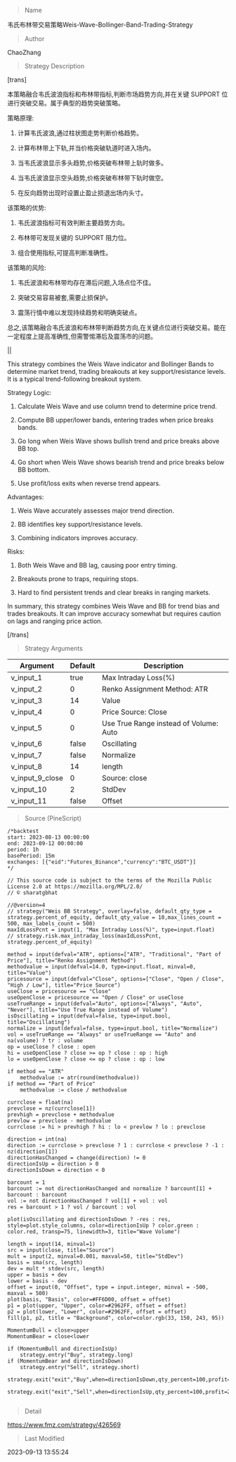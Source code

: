 
> Name

韦氏布林带交易策略Weis-Wave-Bollinger-Band-Trading-Strategy

> Author

ChaoZhang

> Strategy Description

[trans]  

本策略融合韦氏波浪指标和布林带指标,判断市场趋势方向,并在关键 SUPPORT 位进行突破交易。属于典型的趋势突破策略。

策略原理:

1. 计算韦氏波浪,通过柱状图走势判断价格趋势。

2. 计算布林带上下轨,并当价格突破轨道时进入场内。

3. 当韦氏波浪显示多头趋势,价格突破布林带上轨时做多。

4. 当韦氏波浪显示空头趋势,价格突破布林带下轨时做空。

5. 在反向趋势出现时设置止盈止损退出场内头寸。

该策略的优势:

1. 韦氏波浪指标可有效判断主要趋势方向。

2. 布林带可发现关键的 SUPPORT 阻力位。

3. 组合使用指标,可提高判断准确性。

该策略的风险:

1. 韦氏波浪和布林带均存在滞后问题,入场点位不佳。

2. 突破交易容易被套,需要止损保护。

3. 震荡行情中难以发现持续趋势和明确突破点。

总之,该策略融合韦氏波浪和布林带判断趋势方向,在关键点位进行突破交易。能在一定程度上提高准确性,但需警惕滞后及震荡市的问题。 

||

This strategy combines the Weis Wave indicator and Bollinger Bands to determine market trend, trading breakouts at key support/resistance levels. It is a typical trend-following breakout system.

Strategy Logic:

1. Calculate Weis Wave and use column trend to determine price trend.

2. Compute BB upper/lower bands, entering trades when price breaks bands.

3. Go long when Weis Wave shows bullish trend and price breaks above BB top.

4. Go short when Weis Wave shows bearish trend and price breaks below BB bottom. 

5. Use profit/loss exits when reverse trend appears.

Advantages:

1. Weis Wave accurately assesses major trend direction.

2. BB identifies key support/resistance levels. 

3. Combining indicators improves accuracy.

Risks:

1. Both Weis Wave and BB lag, causing poor entry timing.

2. Breakouts prone to traps, requiring stops.

3. Hard to find persistent trends and clear breaks in ranging markets.

In summary, this strategy combines Weis Wave and BB for trend bias and trades breakouts. It can improve accuracy somewhat but requires caution on lags and ranging price action.

[/trans]

> Strategy Arguments



|Argument|Default|Description|
|----|----|----|
|v_input_1|true|Max Intraday Loss(%)|
|v_input_2|0|Renko Assignment Method: ATR|Traditional|Part of Price|
|v_input_3|14|Value|
|v_input_4|0|Price Source: Close|Open / Close|High / Low|
|v_input_5|0|Use True Range instead of Volume: Auto|Always|Never|
|v_input_6|false|Oscillating|
|v_input_7|false|Normalize|
|v_input_8|14|length|
|v_input_9_close|0|Source: close|high|low|open|hl2|hlc3|hlcc4|ohlc4|
|v_input_10|2|StdDev|
|v_input_11|false|Offset|


> Source (PineScript)

``` pinescript
/*backtest
start: 2023-08-13 00:00:00
end: 2023-09-12 00:00:00
period: 1h
basePeriod: 15m
exchanges: [{"eid":"Futures_Binance","currency":"BTC_USDT"}]
*/

// This source code is subject to the terms of the Mozilla Public License 2.0 at https://mozilla.org/MPL/2.0/
// © sharatgbhat

//@version=4
// strategy("Weis BB Strategy", overlay=false, default_qty_type = strategy.percent_of_equity, default_qty_value = 10,max_lines_count = 500, max_labels_count = 500)
maxIdLossPcnt = input(1, "Max Intraday Loss(%)", type=input.float)
// strategy.risk.max_intraday_loss(maxIdLossPcnt, strategy.percent_of_equity)

method = input(defval="ATR", options=["ATR", "Traditional", "Part of Price"], title="Renko Assignment Method")
methodvalue = input(defval=14.0, type=input.float, minval=0, title="Value")
pricesource = input(defval="Close", options=["Close", "Open / Close", "High / Low"], title="Price Source")
useClose = pricesource == "Close"
useOpenClose = pricesource == "Open / Close" or useClose
useTrueRange = input(defval="Auto", options=["Always", "Auto", "Never"], title="Use True Range instead of Volume")
isOscillating = input(defval=false, type=input.bool, title="Oscillating")
normalize = input(defval=false, type=input.bool, title="Normalize")
vol = useTrueRange == "Always" or useTrueRange == "Auto" and na(volume) ? tr : volume
op = useClose ? close : open
hi = useOpenClose ? close >= op ? close : op : high
lo = useOpenClose ? close <= op ? close : op : low

if method == "ATR"
    methodvalue := atr(round(methodvalue))
if method == "Part of Price"
    methodvalue := close / methodvalue

currclose = float(na)
prevclose = nz(currclose[1])
prevhigh = prevclose + methodvalue
prevlow = prevclose - methodvalue
currclose := hi > prevhigh ? hi : lo < prevlow ? lo : prevclose

direction = int(na)
direction := currclose > prevclose ? 1 : currclose < prevclose ? -1 : nz(direction[1])
directionHasChanged = change(direction) != 0
directionIsUp = direction > 0
directionIsDown = direction < 0

barcount = 1
barcount := not directionHasChanged and normalize ? barcount[1] + barcount : barcount
vol := not directionHasChanged ? vol[1] + vol : vol
res = barcount > 1 ? vol / barcount : vol

plot(isOscillating and directionIsDown ? -res : res, style=plot.style_columns, color=directionIsUp ? color.green : color.red, transp=75, linewidth=3, title="Wave Volume")

length = input(14, minval=1)
src = input(close, title="Source")
mult = input(2, minval=0.001, maxval=50, title="StdDev")
basis = sma(src, length)
dev = mult * stdev(src, length)
upper = basis + dev
lower = basis - dev
offset = input(0, "Offset", type = input.integer, minval = -500, maxval = 500)
plot(basis, "Basis", color=#FF6D00, offset = offset)
p1 = plot(upper, "Upper", color=#2962FF, offset = offset)
p2 = plot(lower, "Lower", color=#2962FF, offset = offset)
fill(p1, p2, title = "Background", color=color.rgb(33, 150, 243, 95))

MomentumBull = close>upper
MomentumBear = close<lower

if (MomentumBull and directionIsUp)
	strategy.entry("Buy", strategy.long)
if (MomentumBear and directionIsDown)
	strategy.entry("Sell", strategy.short)
    strategy.exit("exit","Buy",when=directionIsDown,qty_percent=100,profit=20,loss=10)
    strategy.exit("exit","Sell",when=directionIsUp,qty_percent=100,profit=20,loss=10)
    
```

> Detail

https://www.fmz.com/strategy/426569

> Last Modified

2023-09-13 13:55:24
